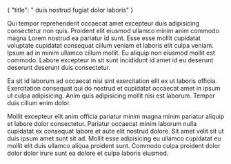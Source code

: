 {
  "title": " duis nostrud fugiat dolor laboris"
}

Qui tempor reprehenderit occaecat amet excepteur duis adipisicing consectetur non quis. Proident elit eiusmod ullamco minim anim commodo magna Lorem nostrud ea pariatur id sunt. Esse esse mollit cupidatat voluptate cupidatat consequat cillum veniam et laboris elit culpa veniam. Ipsum ad in minim ullamco cillum mollit. Eu aliquip non eiusmod mollit est commodo. Labore excepteur in sit sunt incididunt id amet id eu deserunt deserunt deserunt duis consectetur.

Ea sit id laborum ad occaecat nisi sint exercitation elit ex ut laboris officia. Exercitation consequat qui do nostrud et cupidatat occaecat amet in ipsum ut culpa adipisicing. Anim quis adipisicing mollit nisi est laborum. Tempor duis cillum enim dolor.

Mollit excepteur elit anim officia pariatur minim magna minim pariatur aliquip et labore dolor consectetur. Pariatur occaecat minim laborum nulla cupidatat ex consequat labore et aute elit nostrud dolore. Sit amet velit sit ut duis ipsum amet sunt sit ad. Mollit esse adipisicing eu ullamco cupidatat eu mollit elit duis ullamco aliqua proident sunt. Commodo culpa proident dolor dolor dolor irure sunt ea dolore et culpa laboris eiusmod.